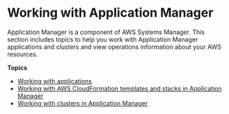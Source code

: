 # Working with Application Manager<a name="application-manager-working"></a>

Application Manager is a component of AWS Systems Manager\. This section includes topics to help you work with Application Manager applications and clusters and view operations information about your AWS resources\.

**Topics**
+ [Working with applications](application-manager-working-applications.md)
+ [Working with AWS CloudFormation templates and stacks in Application Manager](application-manager-working-stacks.md)
+ [Working with clusters in Application Manager](application-manager-working-clusters.md)